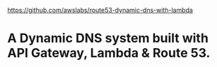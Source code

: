 https://github.com/awslabs/route53-dynamic-dns-with-lambda

# A Dynamic DNS system built with API Gateway, Lambda & Route 53.
